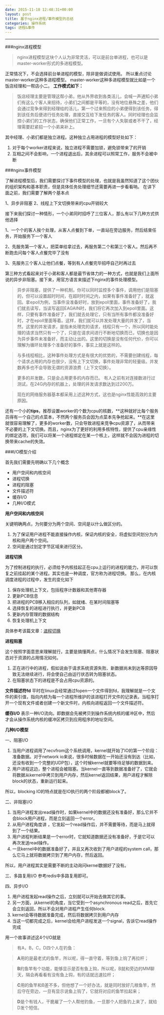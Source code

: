 ```yaml
---
date: 2015-11-18 12:48:31+00:00
layout: post
title: 基于nginx进程/事件模型的总结
categories: 操作系统
tags: 进程&事件
---
```





----------


###nginx进程模型

> nginx进程模型这块个人认为非常灵活，可以是前台单进程，也可以是master-worker形式的多进程模型。

正常情况下，不会选择前台单进程的模型，除非是做调试使用。
所以重点讨论master-worker这种多进程模型。
master-worker这种多进程模型就比如是一个饭店经理和一帮店小二。
**工作模式如下：**
> 	饭店经理主要是管理这帮小弟，他从外界收到各类活儿，会喊一声通知小弟们有这么个客人来招待，小弟们之间都是平等的，没有地位悬殊之差，他们会通过竞争来得到经理给的活儿，第一个过来照应的小弟便得到该任务，得到该任务后便进行任务处理，直接交互给下发任务的客人。同时经理也会监控小弟们的工作状态，确保他们正常工作，一旦有个人失联或者不干了，经理需要赶紧招一个小弟来补上。

其中经理、小弟们都是独立进程。这种独立占用进程的模型好处如下：
1. 对于每个worker进程来说，独立进程不需要加锁，避免锁带来了的开销
2. 互相之间不会影响，一个进程退出后，其余进程可以照常工作，服务不会被中断

###nginx事件模型

了解进程模型后，我们需要探讨下事件模型的处理，也就是我虽然知道了这个团伙的组织架构和基本职责，但是具体任务处理细节还需要再进一步看看呐。
在讲下面之前，我们需要了解两个基本点

1、异步非阻塞
2、线程上下文切换带来的cpu开销较大

接下来我们探讨一种情形，一个小弟同时招呼了三位客人，那么有以下几种方式供他选择

1、一个个的客人挨个处理，从客人点餐到下单，一直站在旁边服务，然后结束任务，开始服务下一个客人

2、先服务第一个客人，把菜单给拿过去，再服务第二个和第三个客人。然后再不断跑去问每个客人点餐完毕了没有

3、先服务三个客人让他们点餐，等到有人点餐完毕招呼自己时再过去

第三种方式看起来对于小弟和客人都是最节省体力的一种方式，也就是我们上面所说的异步非阻塞。接下来，用官方语言来描述下nginx的事件处理模型。

> 异步非阻塞，提供了一种机制，你可以同时监控多个事件，调用他们是阻塞的，但可以设置超时时间，在超时时间之内，如果有事件准备好了，就返回。拿epoll为例，当事件没准备好时，放到epoll里面，事件准备好了，我们就去读写，当读写返回EAGAIN时，我们将它再次加入到epoll里面。这样，只要有事件准备好了，我们就去处理它，只有当所有事件都没准备好时，才在epoll里面等着。这样，我们就可以并发处理大量的并发了，当然，这里的并发请求，是指未处理完的请求，线程只有一个，所以同时能处理的请求当然只有一个了，只是在请求间进行不断地切换而已，切换也是因为异步事件未准备好，而主动让出的。这里的切换是没有任何代价，你可以理解为循环处理多个准备好的事件，事实上就是这样的。

> 与多线程相比，这种事件处理方式是有很大的优势的，不需要创建线程，每个请求占用的内存也很少，没有上下文切换，事件处理非常的轻量级。并发数再多也不会导致无谓的资源浪费（上下文切换）。

> 更多的并发数，只是会占用更多的内存而已。 有人之前有对连接数进行过测试，在24G内存的机器上，处理的并发请求数达到过200万。

> 现在的网络服务器基本都采用上述这种方式，这也是nginx性能高效的主要原因。

 还有一个小的**tips**，推荐设置worker的个数为cpu的核数，**这种就好比每个服务员得有一个自己的点菜本，不然两个服务员会因为点菜本先争抢起来。**在这里就很容易理解了，更多的worker数，只会导致进程来竞争cpu资源了，从而带来不必要的上下文切换。而且，nginx为了更好的利用多核特性，提供了cpu亲缘性的绑定选项，我们可以将某一个进程绑定在某一个核上，这样就不会因为进程的切换带来cache的失效。

###I/O模型介绍

首先我们需要先明确以下几个概念

* 用户空间和内核空间
* 进程切换
* 进程的阻塞
* 文件描述符
* 缓存I/O
* 几种I/O模式

**用户空间和内核空间**

关键明确两点，为何要分为两个空间、空间是以什么做区分的。

1. 为了保证用户进程不能直接操作内核，保证内核的安全，将虚拟空间划分为内核和用户两个空间。
2. 空间是通过划定字节区域来进行区分。

**进程切换**

为了控制进程的执行，必须给予内核挂起正在cpu上运行的进程的能力，并可以恢复之前挂起的某个进程。其实也是一种调度，官方称为进程切换。
那么，在内核调度进程的过程中，发生的变化如下

1. 保存处理机上下文，包括程序计数器和其他寄存器
2. 更新PCB信息
3. 把进程的PCB移入相应的队列，如就绪、在某时间阻塞等
4. 选择恢复的进程进行执行，并更新PCB
5. 更新内存管理的数据结构
6. 恢复处理机上下文

具体参考该篇文章：[进程切换](http://guojing.me/linux-kernel-architecture/posts/process-switch/)

**进程阻塞**

这个按照字面意思来理解就行，主要是搞懂两点，什么情况下会发生阻塞、阻塞状态对于资源的占用情况如何。

1. 正在进行中的进程，假如说由于请求系统资源失败、新数据尚未到达等原因导致无法继续进行，将会使自己由运行状态转为阻塞状态。
2. 在阻塞状态下的进程是不会占用cpu资源的。

**文件描述符fd**
平时在linux会经常通过fopen一个文件得到fd，我理解就是一个文件的索引值，指向内核为每一个进程所维护的该进程打开文件的记录表。当程序打开一个现有文件或者创建一个新文件时，内核向进程返回一个文件描述符。

**缓存I/O**
表示一种I/O流向。即数据会先被拷贝到操作系统内核的缓冲区中，然后才会从操作系统内核的缓冲区拷贝到应用程序的地址空间。

**几种I/O模型**

一、阻塞I/O

1. 当用户进程调用了recvfrom这个系统调用，kernel就开始了IO的第一个阶段：准备数据。对于network io来说，很多时候数据在一开始还没有到达（比如，还没有收到一个完整的UDP包），这个时候kernel就要等待足够的数据到来。
2. 用户进程这边，整个进程会被阻塞。当kernel一直等到数据准备好了，它就会将数据从kernel中拷贝到用户内存，然后kernel返回结果，用户进程才解除block的状态，重新运行起来。

所以，blocking IO的特点就是在IO执行的两个阶段都被block了。

二、非阻塞I/O

1. 当用户进程发出read操作时，如果kernel中的数据还没有准备好，那么它并不会block用户进程，而是立刻返回一个error。
2. 从用户进程角度讲 ，它发起一个read操作后，并不需要等待，而是马上就得到了一个结果。
3. 用户进程判断结果是一个error时，它就知道数据还没有准备好，于是它可以再次发送read操作。
4. 一旦kernel中的数据准备好了，并且又再次收到了用户进程的system call，那么它马上就将数据拷贝到了用户内存，然后返回。

所以，用户进程其实是需要不断的主动询问kernel数据好了没有。

三、多路复用I/O
参考redis中多路复用即可。

四、异步I/O

1. 用户进程发起read操作之后，立刻就可以开始去做其它的事。
2. 另一方面，从kernel的角度，当它受到一个asynchronous read之后，首先它会立刻返回，所以不会对用户进程产生任何block.
3. kernel会等待数据准备完成，然后将数据拷贝到用户内存
4. 当这一切都完成之后，kernel会给用户进程发送一个signal，告诉它read操作完成

用一个故事讲述这4个I/O就是

> 有A，B，C，D四个人在钓鱼：

> **A**用的是最老式的鱼竿，所以呢，得一直守着，等到鱼上钩了再拉杆；

> **B**的鱼竿有个功能，能够显示是否有鱼上钩，所以呢，B就和旁边的MM聊天，隔会再看看有没有鱼上钩，有的话就迅速拉杆；

> **C**用的鱼竿和B差不多，但他想了一个好办法，就是同时放好几根鱼竿，然后守在旁边，一旦有显示说鱼上钩了，它就将对应的鱼竿拉起来；

> **D**是个有钱人，干脆雇了一个人帮他钓鱼，一旦那个人把鱼钓上来了，就给D发个短信。

